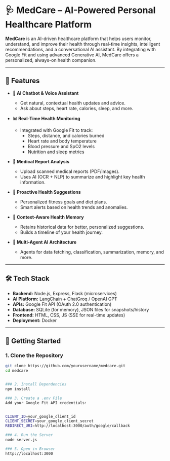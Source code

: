 
# 🩺 MedCare – AI-Powered Personal Healthcare Platform

**MedCare** is an AI-driven healthcare platform that helps users monitor, understand, and improve their health through real-time insights, intelligent recommendations, and a conversational AI assistant. By integrating with Google Fit and using advanced Generative AI, MedCare offers a personalized, always-on health companion.

---

## 🌟 Features

- **🧠 AI Chatbot & Voice Assistant**
  - Get natural, contextual health updates and advice.
  - Ask about steps, heart rate, calories, sleep, and more.

- **📊 Real-Time Health Monitoring**
  - Integrated with Google Fit to track:
    - Steps, distance, and calories burned
    - Heart rate and body temperature
    - Blood pressure and SpO2 levels
    - Nutrition and sleep metrics

- **📁 Medical Report Analysis**
  - Upload scanned medical reports (PDF/images).
  - Uses AI (OCR + NLP) to summarize and highlight key health information.

- **📆 Proactive Health Suggestions**
  - Personalized fitness goals and diet plans.
  - Smart alerts based on health trends and anomalies.

- **🧠 Context-Aware Health Memory**
  - Retains historical data for better, personalized suggestions.
  - Builds a timeline of your health journey.

- **🔁 Multi-Agent AI Architecture**
  - Agents for data fetching, classification, summarization, memory, and more.

---

## 🛠️ Tech Stack

- **Backend:** Node.js, Express, Flask (microservices)
- **AI Platform:** LangChain + ChatGroq / OpenAI GPT
- **APIs:** Google Fit API (OAuth 2.0 authentication)
- **Database:** SQLite (for memory), JSON files for snapshots/history
- **Frontend:** HTML, CSS, JS (SSE for real-time updates)
- **Deployment:** Docker

---

## 🚀 Getting Started

### 1. Clone the Repository
```bash
git clone https://github.com/yourusername/medcare.git
cd medcare


### 2. Install Dependencies
npm install

### 3. Create a .env File
Add your Google Fit API credentials:


CLIENT_ID=your_google_client_id
CLIENT_SECRET=your_google_client_secret
REDIRECT_URI=http://localhost:3000/auth/google/callback

### 4. Run the Server
node server.js

### 5. Open in Browser
http://localhost:3000

